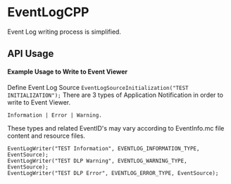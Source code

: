 
# EventLogCPP

Event Log writing process is simplified. 

## API Usage

#### Example Usage to Write to Event Viewer


Define Event Log Source
    ```
    EventLogSourceInitialization("TEST INITIALIZATION");
    ```
There are 3 types of Application Notification in order to write to Event Viewer.

     
    Information | Error | Warning.

    
 These types and related EventID's may vary  according to EventInfo.mc file content and resource files. 

        
    EventLogWriter("TEST Information", EVENTLOG_INFORMATION_TYPE, EventSource);
    EventLogWriter("TEST DLP Warning", EVENTLOG_WARNING_TYPE, EventSource);
    EventLogWriter("TEST DLP Error", EVENTLOG_ERROR_TYPE, EventSource);
        



  
